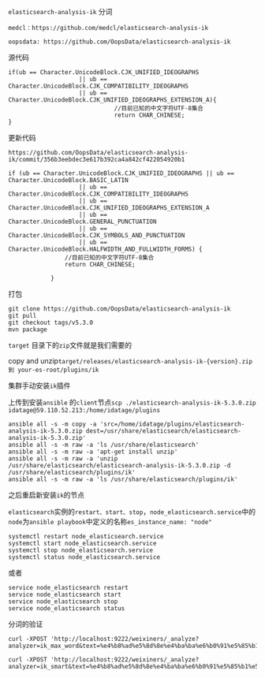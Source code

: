 `elasticsearch-analysis-ik` 分词

`medcl：https://github.com/medcl/elasticsearch-analysis-ik`

`oopsdata: https://github.com/OopsData/elasticsearch-analysis-ik`

源代码

```
if(ub == Character.UnicodeBlock.CJK_UNIFIED_IDEOGRAPHS  
                    || ub == Character.UnicodeBlock.CJK_COMPATIBILITY_IDEOGRAPHS  
                    || ub == Character.UnicodeBlock.CJK_UNIFIED_IDEOGRAPHS_EXTENSION_A){
                              //目前已知的中文字符UTF-8集合
                              return CHAR_CHINESE;
}
```

更新代码

`https://github.com/OopsData/elasticsearch-analysis-ik/commit/356b3eebdec3e617b392ca4a842cf422054920b1`

```
if (ub == Character.UnicodeBlock.CJK_UNIFIED_IDEOGRAPHS || ub == Character.UnicodeBlock.BASIC_LATIN
                    || ub == Character.UnicodeBlock.CJK_COMPATIBILITY_IDEOGRAPHS
                    || ub == Character.UnicodeBlock.CJK_UNIFIED_IDEOGRAPHS_EXTENSION_A
                    || ub == Character.UnicodeBlock.GENERAL_PUNCTUATION
                    || ub == Character.UnicodeBlock.CJK_SYMBOLS_AND_PUNCTUATION
                    || ub == Character.UnicodeBlock.HALFWIDTH_AND_FULLWIDTH_FORMS) {
                //目前已知的中文字符UTF-8集合
                return CHAR_CHINESE;

            }
```

打包

```
git clone https://github.com/OopsData/elasticsearch-analysis-ik
git pull
git checkout tags/v5.3.0
mvn package
```

`target` 目录下的`zip`文件就是我们需要的

copy and unzip`target/releases/elasticsearch-analysis-ik-{version}.zip 到 your-es-root/plugins/ik`

集群手动安装`ik`插件

上传到安装`ansible` 的`client`节点`scp ./elasticsearch-analysis-ik-5.3.0.zip idatage@59.110.52.213:/home/idatage/plugins`

```
ansible all -s -m copy -a 'src=/home/idatage/plugins/elasticsearch-analysis-ik-5.3.0.zip dest=/usr/share/elasticsearch/elasticsearch-analysis-ik-5.3.0.zip'
ansible all -s -m raw -a 'ls /usr/share/elasticsearch'
ansible all -s -m raw -a 'apt-get install unzip'
ansible all -s -m raw -a 'unzip /usr/share/elasticsearch/elasticsearch-analysis-ik-5.3.0.zip -d /usr/share/elasticsearch/plugins/ik'
ansible all -s -m raw -a 'ls /usr/share/elasticsearch/plugins/ik'
```

之后重启新安装`ik`的节点

`elasticsearch`实例的`restart、start、stop`，`node_elasticsearch.service`中的`node`为`ansible playbook`中定义的名称`es_instance_name: "node"`

```
systemctl restart node_elasticsearch.service
systemctl start node_elasticsearch.service
systemctl stop node_elasticsearch.service
systemctl status node_elasticsearch.service
```

或者

```
service node_elasticsearch restart
service node_elasticsearch start
service node_elasticsearch stop
service node_elasticsearch status
```

分词的验证

```
curl -XPOST 'http://localhost:9222/weixiners/_analyze?analyzer=ik_max_word&text=%e4%b8%ad%e5%8d%8e%e4%ba%ba%e6%b0%91%e5%85%b1%e5%92%8c%e5%9b%bd%e5%9b%bd%e6%ad%8c&pretty'
```

```
curl -XPOST 'http://localhost:9222/weixiners/_analyze?analyzer=ik_smart&text=%e4%b8%ad%e5%8d%8e%e4%ba%ba%e6%b0%91%e5%85%b1%e5%92%8c%e5%9b%bd%e5%9b%bd%e6%ad%8c&pretty'
```



